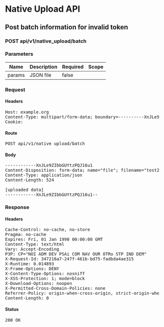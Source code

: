 # Native Upload API

## Post batch information for invalid token

### POST api/v1/native_upload/batch

### Parameters

| Name | Description | Required | Scope |
|------|-------------|----------|-------|
| params | JSON file | false |  |

### Request

#### Headers

<pre>Host: example.org
Content-Type: multipart/form-data; boundary=----------XnJLe9ZIbbGUYtzPQJ16u1
Cookie: </pre>

#### Route

<pre>POST api/v1/native_upload/batch</pre>

#### Body

<pre>------------XnJLe9ZIbbGUYtzPQJ16u1
Content-Disposition: form-data; name="file"; filename="test20190408-252-2djavh.json"
Content-Type: application/json
Content-Length: 524

[uploaded data]
------------XnJLe9ZIbbGUYtzPQJ16u1--</pre>

### Response

#### Headers

<pre>Cache-Control: no-cache, no-store
Pragma: no-cache
Expires: Fri, 01 Jan 1990 00:00:00 GMT
Content-Type: text/html
Vary: Accept-Encoding
P3P: CP=&quot;NOI ADM DEV PSAi COM NAV OUR OTRo STP IND DEM&quot;
X-Request-Id: 347216a7-247f-461b-bd75-fadbda4ae315
X-Runtime: 0.014893
X-Frame-Options: DENY
X-Content-Type-Options: nosniff
X-XSS-Protection: 1; mode=block
X-Download-Options: noopen
X-Permitted-Cross-Domain-Policies: none
Referrer-Policy: origin-when-cross-origin, strict-origin-when-cross-origin
Content-Length: 0</pre>

#### Status

<pre>200 OK</pre>

